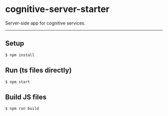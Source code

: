 # cognitive-server-starter
Server-side app for cognitive services.

---

## Setup
```
$ npm install
```

## Run (ts files directly)
```
$ npm start
```

## Build JS files
```
$ npm run build
```
